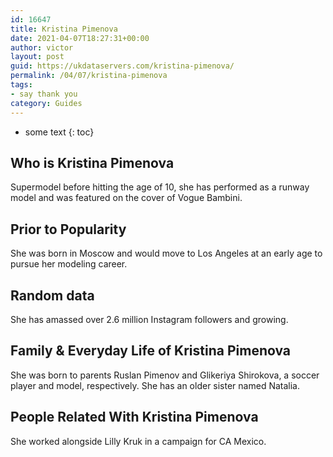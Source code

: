 ```yaml
---
id: 16647
title: Kristina Pimenova
date: 2021-04-07T18:27:31+00:00
author: victor
layout: post
guid: https://ukdataservers.com/kristina-pimenova/
permalink: /04/07/kristina-pimenova
tags:
- say thank you
category: Guides
---
```


* some text
{: toc}


## Who is Kristina Pimenova



Supermodel before hitting the age of 10, she has performed as a runway model and was featured on the cover of Vogue Bambini.

                
                
                
## Prior to Popularity



She was born in Moscow and would move to Los Angeles at an early age to pursue her modeling career. 

                
                
                
## Random data



She has amassed over 2.6 million Instagram followers and growing.

                
                
                
## Family & Everyday Life of Kristina Pimenova



She was born to parents Ruslan Pimenov and Glikeriya Shirokova, a soccer player and model, respectively. She has an older sister named Natalia. 

                
                
                
## People Related With Kristina Pimenova



She worked alongside Lilly Kruk in a campaign for CA Mexico.

                
              
            
          
          
          